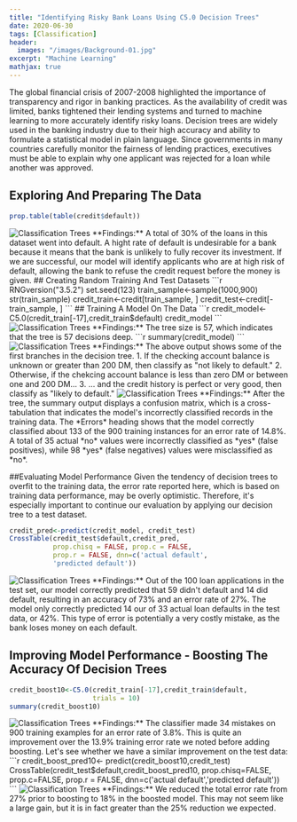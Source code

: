```yaml
---
title: "Identifying Risky Bank Loans Using C5.0 Decision Trees"
date: 2020-06-30
tags: [Classification]
header:
  images: "/images/Background-01.jpg"
excerpt: "Machine Learning"
mathjax: true
---
```


The global financial crisis of 2007-2008 highlighted the importance of transparency and rigor in banking practices. As the availability of credit was limited, banks tightened their lending systems and turned to machine learning to more accurately identify risky loans.
Decision trees are widely used in the banking industry due to their high accuracy and ability to formulate a statistical model in plain language. Since governments in many countries carefully monitor the fairness of lending practices, executives must be able to explain why one applicant was rejected for a loan while another was approved.

## Exploring And Preparing The Data
```r
prop.table(table(credit$default))
```
<img src="{{ site.url }}{{ site.baseurl }}/images/ClassificationTrees/DefaultRate_2.png" alt="Classification Trees">
**Findings:**
A total of 30% of the loans in this dataset went into default. A hight rate of default is undesirable for a bank because it means that the bank is unlikely to fully recover its investment. If we are successful, our model will identify applicants who are at high risk of default, allowing the bank to refuse the credit request before the money is given.
## Creating Random Training And Test Datasets
```r
RNGversion("3.5.2")
set.seed(123)
train_sample<-sample(1000,900)
str(train_sample)
credit_train<-credit[train_sample, ]
credit_test<-credit[-train_sample, ]
```
## Training A Model On The Data
```r
credit_model<-C5.0(credit_train[-17],credit_train$default)
credit_model
```
<img src="{{ site.url }}{{ site.baseurl }}/images/ClassificationTrees/TreeSummary_0.png" alt="Classification Trees">
**Findings:**
The tree size is 57, which indicates that the tree is 57 decisions deep.
```r
summary(credit_model)
```
<img src="{{ site.url }}{{ site.baseurl }}/images/ClassificationTrees/TreeSummary_1.png" alt="Classification Trees">
**Findings:**
The above output shows some of the first branches in the decision tree.
1. If the checking account balance is unknown or greater than 200 DM, then classify as "not likely to default."
2. Otherwise, if the chekcing account balance is less than zero DM or between one and 200 DM...
3. ... and the credit history is perfect or very good, then classify as "likely to default."
<img src="{{ site.url }}{{ site.baseurl }}/images/ClassificationTrees/TreeSummary_2.png" alt="Classification Trees">
**Findings:**
After the tree, the summary output displays a confusion matrix, which is a cross-tabulation that indicates the model's incorrectly classified records in the training data.
The *Errors* heading shows that the model correctly classified about 133 of the 900 training instances for an error rate of 14.8%. A total of 35 actual *no* values were incorrectly classified as *yes* (false positives), while 98 *yes* (false negatives) values were misclassified as *no*.

##Evaluating Model Performance
Given the tendency of decision trees to overfit to the training data, the error rate reported here, which is based on training data performance, may be overly optimistic. Therefore, it's especially important to continue our evaluation by applying our decision tree to a test dataset.
```r
credit_pred<-predict(credit_model, credit_test)
CrossTable(credit_test$default,credit_pred,
           prop.chisq = FALSE, prop.c = FALSE,
           prop.r = FALSE, dnn=c('actual default',
           'predicted default'))
```
<img src="{{ site.url }}{{ site.baseurl }}/images/ClassificationTrees/TreeSummary_3.png" alt="Classification Trees">
**Findings:**
Out of the 100 loan applications in the test set, our model correctly predicted that 59 didn't default and 14 did default, resulting in an accuracy of 73% and an error rate of 27%. The model only correctly predicted 14 our of 33 actual loan defaults in the test data, or 42%. This type of error is potentially a very costly mistake, as the bank loses money on each default.

## Improving Model Performance - Boosting The Accuracy Of Decision Trees
```r
credit_boost10<-C5.0(credit_train[-17],credit_train$default,
                     trials = 10)
summary(credit_boost10)
```
<img src="{{ site.url }}{{ site.baseurl }}/images/ClassificationTrees/ImprovingModelPerformance_2.png" alt="Classification Trees">
**Findings:**
The classifier made 34 mistakes on 900 training examples for an error rate of 3.8%. This is quite an improvement over the 13.9% training error rate we noted before adding boosting. Let's see whether we have a similar improvement on the test data:
```r
credit_boost_pred10<- predict(credit_boost10,credit_test)
CrossTable(credit_test$default,credit_boost_pred10,
           prop.chisq=FALSE, prop.c=FALSE, prop.r = FALSE,
           dnn=c('actual default','predicted default'))
```
<img src="{{ site.url }}{{ site.baseurl }}/images/ClassificationTrees/ImprovingModelPerformance_3.png" alt="Classification Trees">
**Findings:**
We reduced the total error rate from 27% prior to boosting to 18% in the boosted model. This may not seem like a large gain, but it is in fact greater than the 25% reduction we expected.
